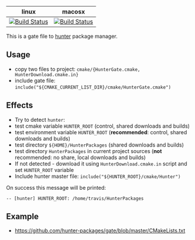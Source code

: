 | linux                                     | macosx                                    |
|-------------------------------------------|-------------------------------------------|
| [![Build Status][link_master]][link_gate] | [![Build Status][link_macosx]][link_gate] |


[link_master]: https://travis-ci.org/hunter-packages/gate.png?branch=master
[link_macosx]: https://travis-ci.org/hunter-packages/gate.png?branch=travis-ci.macosx
[link_gate]: https://travis-ci.org/hunter-packages/gate

This is a gate file to [hunter](https://github.com/ruslo/hunter) package manager.

## Usage

* copy two files to project: `cmake/{HunterGate.cmake, HunterDownload.cmake.in}`
* include gate file: `include("${CMAKE_CURRENT_LIST_DIR}/cmake/HunterGate.cmake")`

## Effects
* Try to detect `hunter`:
 * test cmake variable `HUNTER_ROOT` (control, shared downloads and builds)
 * test environment variable `HUNTER_ROOT` (**recommended**: control, shared downloads and builds)
 * test directory `${HOME}/HunterPackages` (shared downloads and builds)
 * test directory `HunterPackages` in current project sources (**not** recommended: no share, local downloads and builds)
* If not detected - download it using `HunterDownload.cmake.in` script and set `HUNTER_ROOT` variable
* Include hunter master file: `include("${HUNTER_ROOT}/cmake/Hunter")`

On success this message will be printed:
```
-- [hunter] HUNTER_ROOT: /home/travis/HunterPackages
```

## Example
* https://github.com/hunter-packages/gate/blob/master/CMakeLists.txt
